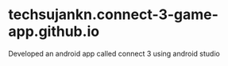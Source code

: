 # techsujankn.connect-3-game-app.github.io
Developed an android app called connect 3 using android studio
